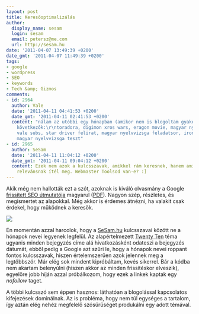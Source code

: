```yaml
---
layout: post
title: Keresőoptimalizálás
author:
  display_name: sesam
  login: sesam
  email: petersz@me.com
  url: http://sesam.hu
date: '2011-04-07 13:49:39 +0200'
date_gmt: '2011-04-07 11:49:39 +0200'
tags:
- google
- wordpress
- SEO
- keywords
- Tech &amp; Gizmos
comments:
- id: 2964
  author: Vale
  date: '2011-04-11 04:41:53 +0200'
  date_gmt: '2011-04-11 02:41:53 +0200'
  content: "nálam az utóbbi egy hónapban (amikor nem is blogoltam gyakorlatilag) a
    következők:\r\ntoradora, digimon xros wars, eragon movie, magyar nyelvvizsga,
    vale subs, star driver felirat, magyar nyelvvizsga feladatsor, iron maiden, lain,
    magyar nyelvvizsga teszt"
- id: 2965
  author: SeSam
  date: '2011-04-11 11:04:12 +0200'
  date_gmt: '2011-04-11 09:04:12 +0200'
  content: Ezek nem azok a kulcsszavak, amikkel rám keresnek, hanem amiket a Googlebot
    relevánsnak ítél meg. Webmaster Toolsod van-e? :]
---
```


Akik még nem hallották ezt a szót, azoknak is kiváló olvasmány a Google [frissített SEO útmutatója](http://google-magyarorszag.blogspot.com/2011/04/keresooptimalizalas-utmutato-kezdoknek.html) magyarul ([PDF](http://www.google.hu/intl/hu/webmasters/docs/search-engine-optimization-starter-guide-hu.pdf)). Nagyon szép, részletes, és megismertet az alapokkal. Még akkor is érdemes átnézni, ha valakit csak érdekel, hogy működnek a keresők.

[![](http://sesam.hu/wp-content/uploads/2011/04/sesam-hu-keywords.jpeg)](http://sesam.hu/wp-content/uploads/2011/04/sesam-hu-keywords.jpeg)

Én momentán azzal harcolok, hogy a [SeSam.hu](http://sesam.hu) kulcsszavai között ne a hónapok nevei legyenek legfelül. Az alapértelmezett [Twenty Ten](http://2010dev.wordpress.com) téma ugyanis minden bejegyzés címe alá hivatkozásként odateszi a bejegyzés dátumát, ebből pedig a Google azt szűri le, hogy a hónapok nevei roppant fontos kulcsszavak, hiszen értelemszerűen azok jelennek meg a legtöbbször. Már elég sok mindent kipróbáltam, kevés sikerrel. Bár a kódba nem akartam belenyúlni (hiszen akkor az minden frissítéskor elveszik), egyelőre jobb híján azzal próbálkozom, hogy ezek a linkek kaptak egy _nofollow_ taget.

A többi kulcsszó sem éppen hasznos: láthatóan a blogolással kapcsolatos kifejezések dominálnak. Az is probléma, hogy nem túl egységes a tartalom, így aztán elég nehéz megfelelő szósűrűséget produkálni egy adott témával.
